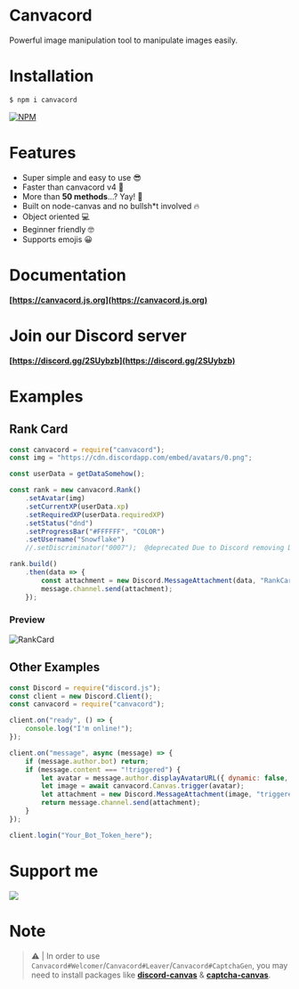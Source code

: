 # Canvacord
Powerful image manipulation tool to manipulate images easily.

# Installation

```sh
$ npm i canvacord
```

[![NPM](https://nodei.co/npm/canvacord.png)](https://nodei.co/npm/canvacord/)

# Features
- Super simple and easy to use 😎
- Faster than canvacord v4 🚀
- More than **50 methods**...? Yay! 🎉
- Built on node-canvas and no bullsh*t involved 🔥
- Object oriented 💻
- Beginner friendly 🤓
- Supports emojis 😀

# Documentation
**[https://canvacord.js.org](https://canvacord.js.org)**

# Join our Discord server
**[https://discord.gg/2SUybzb](https://discord.gg/2SUybzb)**

# Examples
## Rank Card

```js
const canvacord = require("canvacord");
const img = "https://cdn.discordapp.com/embed/avatars/0.png";

const userData = getDataSomehow();

const rank = new canvacord.Rank()
    .setAvatar(img)
    .setCurrentXP(userData.xp)
    .setRequiredXP(userData.requiredXP)
    .setStatus("dnd")
    .setProgressBar("#FFFFFF", "COLOR")
    .setUsername("Snowflake")
    //.setDiscriminator("0007");  @deprecated Due to Discord removing Discriminators this won't work anymore.

rank.build()
    .then(data => {
        const attachment = new Discord.MessageAttachment(data, "RankCard.png");
        message.channel.send(attachment);
    });
```

### Preview
![RankCard](https://raw.githubusercontent.com/Snowflake107/canvacord/v5/test/images/RankCard.png)

## Other Examples

```js
const Discord = require("discord.js");
const client = new Discord.Client();
const canvacord = require("canvacord");

client.on("ready", () => {
    console.log("I'm online!");
});

client.on("message", async (message) => {
    if (message.author.bot) return;
    if (message.content === "!triggered") {
        let avatar = message.author.displayAvatarURL({ dynamic: false, format: 'png' });
        let image = await canvacord.Canvas.trigger(avatar);
        let attachment = new Discord.MessageAttachment(image, "triggered.gif");
        return message.channel.send(attachment);
    }
});

client.login("Your_Bot_Token_here");
```

# Support me
[![](https://www.paypalobjects.com/webstatic/icon/pp258.png)](https://paypal.me/devsnowflake)

# Note
> ⚠ | In order to use `Canvacord#Welcomer`/`Canvacord#Leaver`/`Canvacord#CaptchaGen`, you may need to install packages like **[discord-canvas](https://npmjs.com/package/discord-canvas)** & **[captcha-canvas](https://npmjs.com/package/captcha-canvas)**.